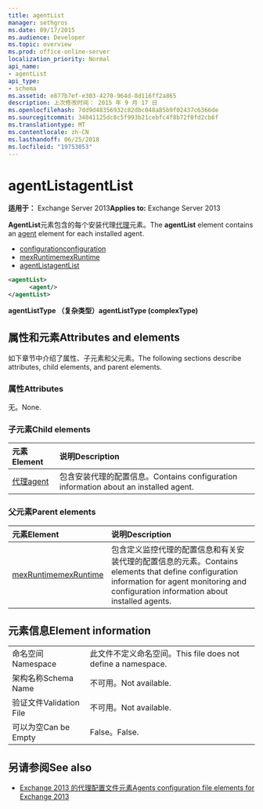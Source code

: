 ```yaml
---
title: agentList
manager: sethgros
ms.date: 09/17/2015
ms.audience: Developer
ms.topic: overview
ms.prod: office-online-server
localization_priority: Normal
api_name:
- agentList
api_type:
- schema
ms.assetid: e877b7ef-e303-4270-964d-8d116ff2a865
description: 上次修改时间： 2015 年 9 月 17 日
ms.openlocfilehash: 7dd9d48356932c82dbc048a85b9f02437c6366de
ms.sourcegitcommit: 34041125dc8c5f993b21cebfc4f8b72f0fd2cb6f
ms.translationtype: MT
ms.contentlocale: zh-CN
ms.lasthandoff: 06/25/2018
ms.locfileid: "19753053"
---
```

# <a name="agentlist"></a><span data-ttu-id="fa3a2-103">agentList</span><span class="sxs-lookup"><span data-stu-id="fa3a2-103">agentList</span></span>
  
<span data-ttu-id="fa3a2-104">**适用于：** Exchange Server 2013</span><span class="sxs-lookup"><span data-stu-id="fa3a2-104">**Applies to:** Exchange Server 2013</span></span>
  
<span data-ttu-id="fa3a2-105">**AgentList**元素包含的每个安装代理[代理](agent.md)元素。</span><span class="sxs-lookup"><span data-stu-id="fa3a2-105">The **agentList** element contains an [agent](agent.md) element for each installed agent.</span></span> 
  
- [<span data-ttu-id="fa3a2-106">configuration</span><span class="sxs-lookup"><span data-stu-id="fa3a2-106">configuration</span></span>](configuration.md)
- [<span data-ttu-id="fa3a2-107">mexRuntime</span><span class="sxs-lookup"><span data-stu-id="fa3a2-107">mexRuntime</span></span>](mexruntime.md)
- [<span data-ttu-id="fa3a2-108">agentList</span><span class="sxs-lookup"><span data-stu-id="fa3a2-108">agentList</span></span>](agentlist.md)
  
```XML
<agentList>
      <agent/>
</agentList>
```

<span data-ttu-id="fa3a2-109">**agentListType （复杂类型）**</span><span class="sxs-lookup"><span data-stu-id="fa3a2-109">**agentListType (complexType)**</span></span>

## <a name="attributes-and-elements"></a><span data-ttu-id="fa3a2-110">属性和元素</span><span class="sxs-lookup"><span data-stu-id="fa3a2-110">Attributes and elements</span></span>

<span data-ttu-id="fa3a2-111">如下章节中介绍了属性、子元素和父元素。</span><span class="sxs-lookup"><span data-stu-id="fa3a2-111">The following sections describe attributes, child elements, and parent elements.</span></span>
  
### <a name="attributes"></a><span data-ttu-id="fa3a2-112">属性</span><span class="sxs-lookup"><span data-stu-id="fa3a2-112">Attributes</span></span>

<span data-ttu-id="fa3a2-113">无。</span><span class="sxs-lookup"><span data-stu-id="fa3a2-113">None.</span></span>
  
### <a name="child-elements"></a><span data-ttu-id="fa3a2-114">子元素</span><span class="sxs-lookup"><span data-stu-id="fa3a2-114">Child elements</span></span>

|<span data-ttu-id="fa3a2-115">**元素**</span><span class="sxs-lookup"><span data-stu-id="fa3a2-115">**Element**</span></span>|<span data-ttu-id="fa3a2-116">**说明**</span><span class="sxs-lookup"><span data-stu-id="fa3a2-116">**Description**</span></span>|
|:-----|:-----|
|[<span data-ttu-id="fa3a2-117">代理</span><span class="sxs-lookup"><span data-stu-id="fa3a2-117">agent</span></span>](agent.md) <br/> |<span data-ttu-id="fa3a2-118">包含安装代理的配置信息。</span><span class="sxs-lookup"><span data-stu-id="fa3a2-118">Contains configuration information about an installed agent.</span></span>  <br/> |
   
### <a name="parent-elements"></a><span data-ttu-id="fa3a2-119">父元素</span><span class="sxs-lookup"><span data-stu-id="fa3a2-119">Parent elements</span></span>

|<span data-ttu-id="fa3a2-120">**元素**</span><span class="sxs-lookup"><span data-stu-id="fa3a2-120">**Element**</span></span>|<span data-ttu-id="fa3a2-121">**说明**</span><span class="sxs-lookup"><span data-stu-id="fa3a2-121">**Description**</span></span>|
|:-----|:-----|
|[<span data-ttu-id="fa3a2-122">mexRuntime</span><span class="sxs-lookup"><span data-stu-id="fa3a2-122">mexRuntime</span></span>](mexruntime.md) <br/> |<span data-ttu-id="fa3a2-123">包含定义监控代理的配置信息和有关安装代理的配置信息的元素。</span><span class="sxs-lookup"><span data-stu-id="fa3a2-123">Contains elements that define configuration information for agent monitoring and configuration information about installed agents.</span></span>  <br/> |
   
## <a name="element-information"></a><span data-ttu-id="fa3a2-124">元素信息</span><span class="sxs-lookup"><span data-stu-id="fa3a2-124">Element information</span></span>

|||
|:-----|:-----|
|<span data-ttu-id="fa3a2-125">命名空间</span><span class="sxs-lookup"><span data-stu-id="fa3a2-125">Namespace</span></span>  <br/> |<span data-ttu-id="fa3a2-126">此文件不定义命名空间。</span><span class="sxs-lookup"><span data-stu-id="fa3a2-126">This file does not define a namespace.</span></span>  <br/> |
|<span data-ttu-id="fa3a2-127">架构名称</span><span class="sxs-lookup"><span data-stu-id="fa3a2-127">Schema Name</span></span>  <br/> |<span data-ttu-id="fa3a2-128">不可用。</span><span class="sxs-lookup"><span data-stu-id="fa3a2-128">Not available.</span></span>  <br/> |
|<span data-ttu-id="fa3a2-129">验证文件</span><span class="sxs-lookup"><span data-stu-id="fa3a2-129">Validation File</span></span>  <br/> |<span data-ttu-id="fa3a2-130">不可用。</span><span class="sxs-lookup"><span data-stu-id="fa3a2-130">Not available.</span></span>  <br/> |
|<span data-ttu-id="fa3a2-131">可以为空</span><span class="sxs-lookup"><span data-stu-id="fa3a2-131">Can be Empty</span></span>  <br/> |<span data-ttu-id="fa3a2-132">False。</span><span class="sxs-lookup"><span data-stu-id="fa3a2-132">False.</span></span>  <br/> |
   
## <a name="see-also"></a><span data-ttu-id="fa3a2-133">另请参阅</span><span class="sxs-lookup"><span data-stu-id="fa3a2-133">See also</span></span>

- [<span data-ttu-id="fa3a2-134">Exchange 2013 的代理配置文件元素</span><span class="sxs-lookup"><span data-stu-id="fa3a2-134">Agents configuration file elements for Exchange 2013</span></span>](agents-configuration-file-elements-for-exchange-2013.md)

